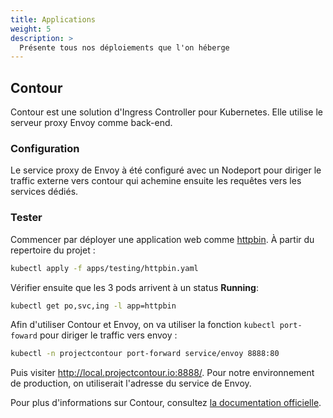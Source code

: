```yaml
---
title: Applications
weight: 5
description: >
  Présente tous nos déploiements que l'on héberge
---
```


## Contour

Contour est une solution d'Ingress Controller pour Kubernetes. Elle utilise le serveur proxy Envoy comme back-end.

### Configuration 

Le service proxy de Envoy à été configuré avec un Nodeport pour diriger le traffic externe vers contour qui achemine ensuite les requêtes vers les services dédiés. 

### Tester

Commencer par déployer une application web comme [httpbin](https://httpbin.org/#/). À partir du repertoire du projet :
```bash
kubectl apply -f apps/testing/httpbin.yaml
```
Vérifier ensuite que les 3 pods arrivent à un status **Running**: 
```bash
kubectl get po,svc,ing -l app=httpbin
```
Afin d'utiliser Contour et Envoy, on va utiliser la fonction `kubectl port-foward` pour diriger le traffic vers envoy :
```bash
kubectl -n projectcontour port-forward service/envoy 8888:80
```
Puis visiter http://local.projectcontour.io:8888/. Pour notre environnement de production, on utiliserait l'adresse du service de Envoy.

Pour plus d'informations sur Contour, consultez [la documentation officielle](https://projectcontour.io/docs/).
